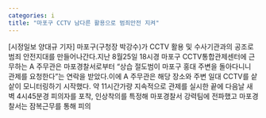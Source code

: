 ```yaml
---
categories: i
title: "마포구 CCTV 남다른 활용으로 범죄안전 지켜"
---
```

[시정일보 양대규 기자] 마포구(구청장 박강수)가 CCTV 활용 및 수사기관과의 공조로 범죄 안전지대를 만들어나간다.지난 8월25일 18시경 마포구 CCTV통합관제센터에 근무하는 A 주무관은 마포경찰서로부터 “상습 절도범이 마포구 홍대 주변을 돌아다니니 관제를 요청한다”는 연락을 받았다.이에 A 주무관은 해당 장소와 주변 일대 CCTV를 샅샅이 모니터링하기 시작했다. 약 11시간가량 지속적으로 관제를 실시한 끝에 다음날 새벽 4시45분경 피의자를 포착, 인상착의를 특정해 마포경찰서 강력팀에 전파했고 마포경찰서는 잠복근무를 통해 피의